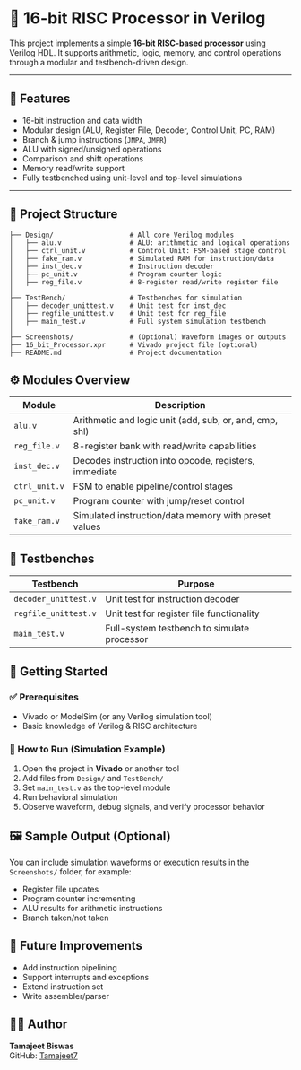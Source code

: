 # 🧠 16-bit RISC Processor in Verilog

This project implements a simple **16-bit RISC-based processor** using Verilog HDL. It supports arithmetic, logic, memory, and control operations through a modular and testbench-driven design.

---

## 🚀 Features

- 16-bit instruction and data width
- Modular design (ALU, Register File, Decoder, Control Unit, PC, RAM)
- Branch & jump instructions (`JMPA`, `JMPR`)
- ALU with signed/unsigned operations
- Comparison and shift operations
- Memory read/write support
- Fully testbenched using unit-level and top-level simulations

---

## 📁 Project Structure

```text
├── Design/                   # All core Verilog modules
│   ├── alu.v                 # ALU: arithmetic and logical operations
│   ├── ctrl_unit.v           # Control Unit: FSM-based stage control
│   ├── fake_ram.v            # Simulated RAM for instruction/data
│   ├── inst_dec.v            # Instruction decoder
│   ├── pc_unit.v             # Program counter logic
│   ├── reg_file.v            # 8-register read/write register file
│
├── TestBench/                # Testbenches for simulation
│   ├── decoder_unittest.v    # Unit test for inst_dec
│   ├── regfile_unittest.v    # Unit test for reg_file
│   ├── main_test.v           # Full system simulation testbench
│
├── Screenshots/              # (Optional) Waveform images or outputs
├── 16_bit_Processor.xpr      # Vivado project file (optional)
├── README.md                 # Project documentation 
```



## ⚙️ Modules Overview

| Module        | Description                                              |
|---------------|----------------------------------------------------------|
| `alu.v`       | Arithmetic and logic unit (add, sub, or, and, cmp, shl)  |
| `reg_file.v`  | 8-register bank with read/write capabilities             |
| `inst_dec.v`  | Decodes instruction into opcode, registers, immediate    |
| `ctrl_unit.v` | FSM to enable pipeline/control stages                    |
| `pc_unit.v`   | Program counter with jump/reset control                  |
| `fake_ram.v`  | Simulated instruction/data memory with preset values     |

## 🧪 Testbenches

| Testbench                | Purpose                                       |
|--------------------------|-----------------------------------------------|
| `decoder_unittest.v`     | Unit test for instruction decoder             |
| `regfile_unittest.v`     | Unit test for register file functionality     |
| `main_test.v`            | Full-system testbench to simulate processor   |

## 🚀 Getting Started

### ✅ Prerequisites

- Vivado or ModelSim (or any Verilog simulation tool)
- Basic knowledge of Verilog & RISC architecture

### 🔧 How to Run (Simulation Example)

1. Open the project in **Vivado** or another tool
2. Add files from `Design/` and `TestBench/`
3. Set `main_test.v` as the top-level module
4. Run behavioral simulation
5. Observe waveform, debug signals, and verify processor behavior

## 🖼️ Sample Output (Optional)

You can include simulation waveforms or execution results in the `Screenshots/` folder, for example:
- Register file updates
- Program counter incrementing
- ALU results for arithmetic instructions
- Branch taken/not taken

## 📌 Future Improvements

- Add instruction pipelining
- Support interrupts and exceptions
- Extend instruction set
- Write assembler/parser

## 🧑‍💻 Author

**Tamajeet Biswas**  
GitHub: [Tamajeet7](https://github.com/Tamajeet7)
